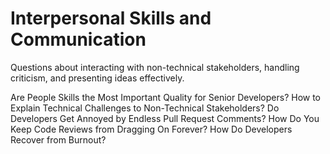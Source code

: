 # Interpersonal Skills and Communication

Questions about interacting with non-technical stakeholders, handling criticism, and presenting ideas effectively.

Are People Skills the Most Important Quality for Senior Developers?
How to Explain Technical Challenges to Non-Technical Stakeholders?
Do Developers Get Annoyed by Endless Pull Request Comments?
How Do You Keep Code Reviews from Dragging On Forever?
How Do Developers Recover from Burnout?